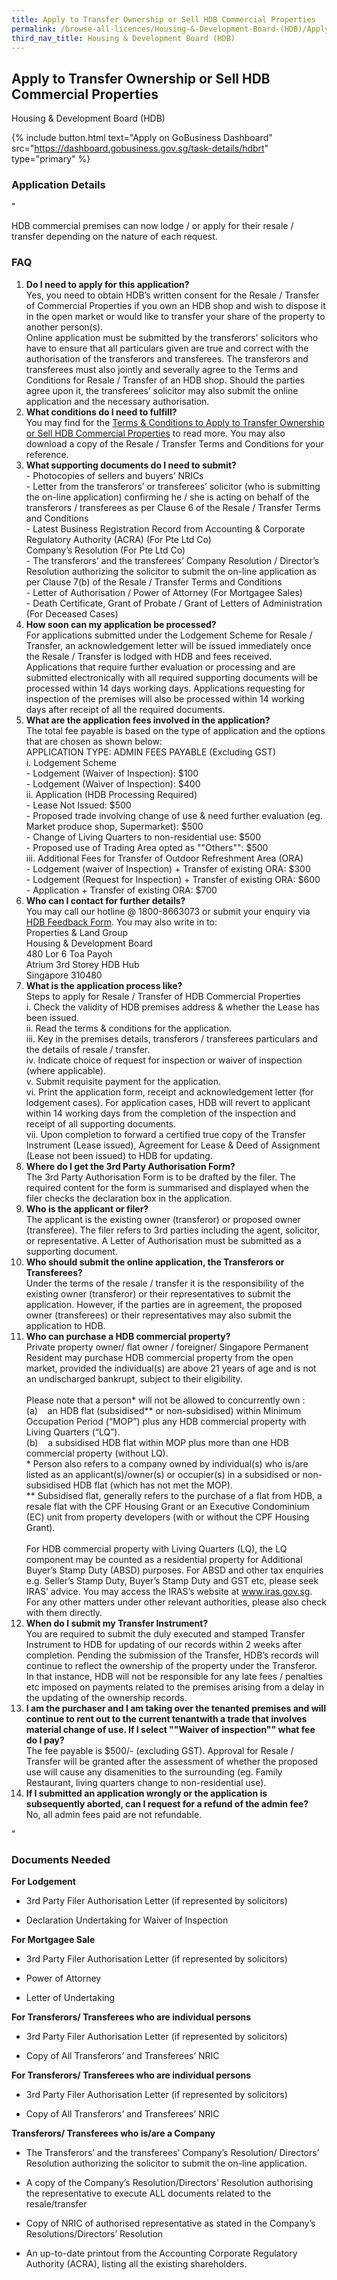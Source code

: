 ```yaml
---
title: Apply to Transfer Ownership or Sell HDB Commercial Properties
permalink: /browse-all-licences/Housing-&-Development-Board-(HDB)/Apply-to-Transfer-Ownership-or-Sell-HDB-Commercial-Properties
third_nav_title: Housing & Development Board (HDB)
---
```


## Apply to Transfer Ownership or Sell HDB Commercial Properties

Housing & Development Board (HDB)

{% include button.html text="Apply on GoBusiness Dashboard" src="https://dashboard.gobusiness.gov.sg/task-details/hdbrt" type="primary" %}

<H3>Application Details</H3>

"<p>HDB commercial premises can now lodge / or apply for their resale / transfer depending on the nature of each request.</p>
<h3><strong>FAQ</strong></h3>
<ol>
<li><strong>Do I need to apply for this application?<br></strong>Yes, you need to obtain HDB&rsquo;s written consent for the Resale / Transfer of Commercial Properties if you own an HDB shop and wish to dispose it in the open market or would like to transfer your share of the property to another person(s).<br>Online application must be submitted by the transferors' solicitors who have to ensure that all particulars given are true and correct with the authorisation of the transferors and transferees. The transferors and transferees must also jointly and severally agree to the Terms and Conditions for Resale / Transfer of an HDB shop. Should the parties agree upon it, the transferees&rsquo; solicitor may also submit the online application and the necessary authorisation.</li>
<li><strong>What conditions do I need to fulfill?<br></strong>You may find for the <a href=""https://www.hdb.gov.sg/cs/infoweb/-/media/doc/PLG/Application-for-Resale-Terms--Conditions-Jul23-003.ashx"" target=""_blank"" rel=""noopener"">Terms &amp; Conditions to Apply to Transfer Ownership or Sell HDB Commercial Properties</a> to read more. You may also download a copy of the Resale / Transfer Terms and Conditions for your reference.</li>
<li><strong>What supporting documents do I need to submit?<br></strong>- Photocopies of sellers and buyers&rsquo; NRICs<br>- Letter from the transferors&rsquo; or transferees&rsquo; solicitor (who is submitting the on-line application) confirming he / she is acting on behalf of the transferors / transferees as per Clause 6 of the Resale / Transfer Terms and Conditions<br>- Latest Business Registration Record from Accounting &amp; Corporate Regulatory Authority (ACRA) (For Pte Ltd Co)<br>Company&rsquo;s Resolution (For Pte Ltd Co)<br>- The transferors&rsquo; and the transferees&rsquo; Company Resolution / Director&rsquo;s Resolution authorizing the solicitor to submit the on-line application as per Clause 7(b) of the Resale / Transfer Terms and Conditions<br>- Letter of Authorisation / Power of Attorney (For Mortgagee Sales)<br>- Death Certificate, Grant of Probate / Grant of Letters of Administration (For Deceased Cases)</li>
<li><strong>How soon can my application be processed?<br></strong>For applications submitted under the Lodgement Scheme for Resale / Transfer, an acknowledgement letter will be issued immediately once the Resale / Transfer is lodged with HDB and fees received.<br>Applications that require further evaluation or processing and are submitted electronically with all required supporting documents will be processed within 14 days working days. Applications requesting for inspection of the premises will also be processed within 14 working days after receipt of all the required documents.</li>
<li><strong>What are the application fees involved in the application?<br></strong>The total fee payable is based on the type of application and the options that are chosen as shown below:<br>APPLICATION TYPE: ADMIN FEES PAYABLE (Excluding GST)<br>i. Lodgement Scheme<br>- Lodgement (Waiver of Inspection): $100<br>- Lodgement (Waiver of Inspection): $400<br>ii. Application (HDB Processing Required)<br>- Lease Not Issued: $500<br>- Proposed trade involving change of use &amp; need further evaluation (eg. Market produce shop, Supermarket): $500<br>- Change of Living Quarters to non-residential use: $500<br>- Proposed use of Trading Area opted as ""Others"": $500<br>iii. Additional Fees for Transfer of Outdoor Refreshment Area (ORA)<br>- Lodgement (waiver of Inspection) + Transfer of existing ORA: $300<br>- Lodgement (Request for Inspection) + Transfer of existing ORA: $600<br>- Application + Transfer of existing ORA: $700</li>
<li><strong>Who can I contact for further details?<br></strong>You may call our hotline @ 1800-8663073 or submit your enquiry via <a href=""https://go.gov.sg/hdb-write-to-us"" target=""_blank"" rel=""noopener"">HDB Feedback Form</a>. You may also write in to:<br>Properties &amp; Land Group<br>Housing &amp; Development Board<br>480 Lor 6 Toa Payoh<br>Atrium 3rd Storey HDB Hub<br>Singapore 310480</li>
<li><strong>What is the application process like?<br></strong>Steps to apply for Resale / Transfer of HDB Commercial Properties<br>i. Check the validity of HDB premises address &amp; whether the Lease has been issued.<br>ii. Read the terms &amp; conditions for the application.<br>iii. Key in the premises details, transferors / transferees particulars and the details of resale / transfer.<br>iv. Indicate choice of request for inspection or waiver of inspection (where applicable).<br>v. Submit requisite payment for the application.<br>vi. Print the application form, receipt and acknowledgement letter (for lodgement cases). For application cases, HDB will revert to applicant within 14 working days from the completion of the inspection and receipt of all supporting documents.<br>vii. Upon completion to forward a certified true copy of the Transfer Instrument (Lease issued), Agreement for Lease &amp; Deed of Assignment (Lease not been issued) to HDB for updating.</li>
<li><strong>Where do I get the 3rd Party Authorisation Form?</strong><br>The 3rd Party Authorisation Form is to be drafted by the filer. The required content for the form is summarised and displayed when the filer checks the declaration box in the application.</li>
<li><strong>Who is the applicant or filer?</strong><br>The applicant is the existing owner (transferor) or proposed owner (transferee). The filer refers to 3rd parties including the agent, solicitor, or representative. A Letter of Authorisation must be submitted as a supporting document.</li>
<li><strong>Who should submit the online application, the Transferors or Transferees?</strong><br>Under the terms of the resale / transfer it is the responsibility of the existing owner (transferor) or their representatives to submit the application. However, if the parties are in agreement, the proposed owner (transferees) or their representatives may also submit the application to HDB.</li>
<li><strong>Who can purchase a HDB commercial property?</strong><br>Private property owner/ flat owner / foreigner/ Singapore Permanent Resident may purchase HDB commercial property from the open market, provided the individual(s) are above 21 years of age and is not an undischarged bankrupt, subject to their eligibility.<br><br>Please note that a person* will not be allowed to concurrently own :<br>(a) &nbsp; &nbsp;an HDB flat (subsidised** or non-subsidised) within Minimum Occupation Period (&ldquo;MOP&rdquo;) plus any HDB commercial property with Living Quarters (&ldquo;LQ&rdquo;).<br>(b) &nbsp; &nbsp;a subsidised HDB flat within MOP plus more than one HDB commercial property (without LQ).<br>* Person also refers to a company owned by individual(s) who is/are listed as an applicant(s)/owner(s) or occupier(s) in a subsidised or non-subsidised HDB flat (which has not met the MOP).<br>** Subsidised flat, generally refers to the purchase of a flat from HDB, a resale flat with the CPF Housing Grant or an Executive Condominium (EC) unit from property developers (with or without the CPF Housing Grant).<br><br>For HDB commercial property with Living Quarters (LQ), the LQ component may be counted as a residential property for Additional Buyer&rsquo;s Stamp Duty (ABSD) purposes. For ABSD and other tax enquiries e.g. Seller&rsquo;s Stamp Duty, Buyer&rsquo;s Stamp Duty and GST etc, please seek IRAS&rsquo; advice. You may access the IRAS&rsquo;s website at <a href=""http://www.iras.gov.sg/"" target=""_blank"" rel=""noopener"">www.iras.gov.sg</a>. For any other matters under other relevant authorities, please also check with them directly.</li>
<li><strong>When do I submit my Transfer Instrument?</strong><br>You are required to submit the duly executed and stamped Transfer Instrument to HDB for updating of our records within 2 weeks after completion. Pending the submission of the Transfer, HDB&rsquo;s records will continue to reflect the ownership of the property under the Transferor. In that instance, HDB will not be responsible for any late fees / penalties etc imposed on payments related to the premises arising from a delay in the updating of the ownership records.</li>
<li><strong>I am the purchaser and I am taking over the tenanted premises and will continue to rent out to the current tenantwith a trade that involves material change of use. If I select ""Waiver of inspection"" what fee do I pay?</strong><br>The fee payable is $500/- (excluding GST). Approval for Resale / Transfer will be granted after the assessment of whether the proposed use will cause any disamenities to the surrounding (eg. Family Restaurant, living quarters change to non-residential use).</li>
<li><strong>If I submitted an application wrongly or the application is subsequently aborted, can I request for a refund of the admin fee?</strong><br>No, all admin fees paid are not refundable.</li>
</ol>"

<H3>Documents Needed</H3>

<p><strong>For Lodgement</strong></p>
<ul>
<li>
<p>3rd Party Filer Authorisation Letter (if represented by solicitors)</p>
</li>
<li>
<p>Declaration Undertaking for Waiver of Inspection</p>
</li>
</ul>
<p><strong>For Mortgagee Sale</strong></p>
<ul>
<li>
<p>3rd Party Filer Authorisation Letter (if represented by solicitors)</p>
</li>
<li>
<p>Power of Attorney</p>
</li>
<li>
<p>Letter of Undertaking</p>
</li>
</ul>
<p><strong>For Transferors/ Transferees who are individual persons</strong></p>
<ul>
<li>
<p>3rd Party Filer Authorisation Letter (if represented by solicitors)</p>
</li>
<li>
<p>Copy of All Transferors&rsquo; and Transferees&rsquo; NRIC</p>
</li>
</ul>
<p><strong>For Transferors/ Transferees who are individual persons</strong></p>
<ul>
<li>
<p>3rd Party Filer Authorisation Letter (if represented by solicitors)</p>
</li>
<li>
<p>Copy of All Transferors&rsquo; and Transferees&rsquo; NRIC</p>
</li>
</ul>
<p><strong>Transferors/ Transferees who is/are a Company</strong></p>
<ul>
<li>
<p>The Transferors&rsquo; and the transferees&rsquo; Company&rsquo;s Resolution/ Directors&rsquo; Resolution authorizing the solicitor to submit the on-line application.</p>
</li>
<li>
<p>A copy of the Company&rsquo;s Resolution/Directors&rsquo; Resolution authorising the representative to execute ALL documents related to the resale/transfer</p>
</li>
<li>
<p>Copy of NRIC of authorised representative as stated in the Company&rsquo;s Resolutions/Directors&rsquo; Resolution</p>
</li>
<li>
<p>An up-to-date printout from the Accounting Corporate Regulatory Authority (ACRA), listing all the existing shareholders.</p>
</li>
</ul>

